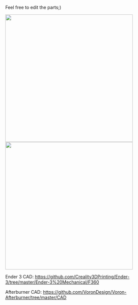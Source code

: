 Feel free to edit the parts;)

<img src="https://github.com/kevinakasam/Afterburner_Ender3/blob/main/Images/CAD1.jpeg" width="400"/> <img src="https://github.com/kevinakasam/Afterburner_Ender3/blob/main/Images/CAD2.jpeg" width="400"/>


Ender 3 CAD: https://github.com/Creality3DPrinting/Ender-3/tree/master/Ender-3%20Mechanical/F360

Afterburner CAD: https://github.com/VoronDesign/Voron-Afterburner/tree/master/CAD
